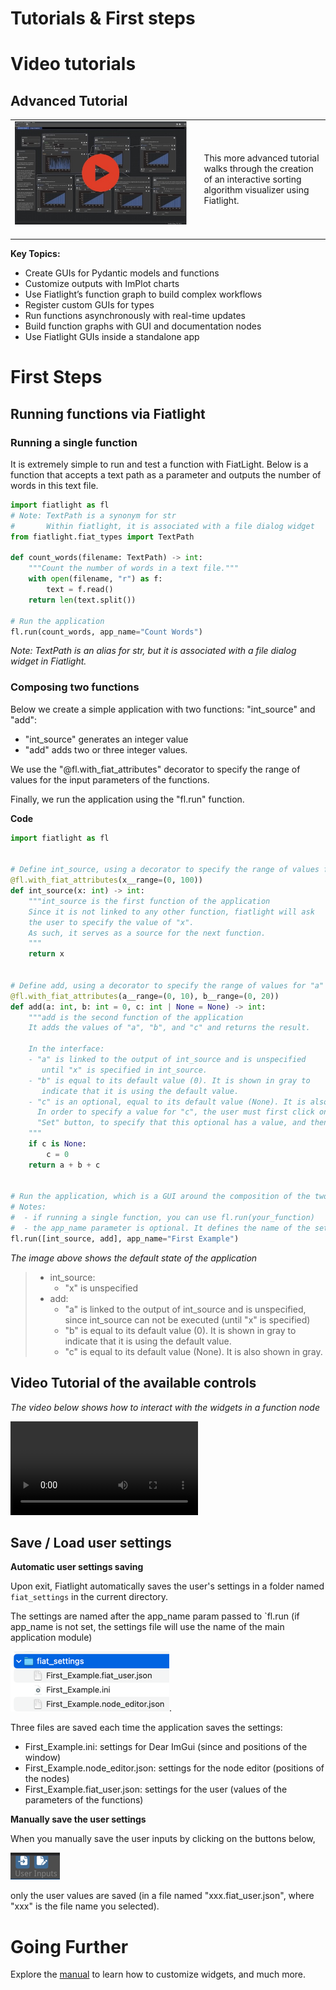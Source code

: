 Tutorials & First steps
=======================

Video tutorials
===============

Advanced Tutorial
-----------------

<table>
<tr>
<td style="vertical-align: center; padding-right: 20px; padding-bottom: 20px; width: 60%">

<a href="https://share.descript.com/view/oBub1WN28bX" target="_blank">
<img src="_static/images/video_fl_sort.jpg" width="500" />
</a>

</td>
<td style="vertical-align: center;">
This more advanced tutorial walks through the creation of an interactive sorting algorithm visualizer using Fiatlight.  

</td>
</tr>
</table>

**Key Topics:**  
* Create GUIs for Pydantic models and functions
* Customize outputs with ImPlot charts
* Use Fiatlight’s function graph to build complex workflows  
* Register custom GUIs for types
* Run functions asynchronously with real-time updates
* Build function graphs with GUI and documentation nodes
* Use Fiatlight GUIs inside a standalone app

First Steps
===========

Running functions via Fiatlight
-------------------------------

### Running a single function

It is extremely simple to run and test a function with FiatLight.
Below is a function that accepts a text path as a parameter and outputs the number of words in this text file.

```python
import fiatlight as fl
# Note: TextPath is a synonym for str
#       Within fiatlight, it is associated with a file dialog widget
from fiatlight.fiat_types import TextPath

def count_words(filename: TextPath) -> int:
    """Count the number of words in a text file."""
    with open(filename, "r") as f:
        text = f.read()
    return len(text.split())

# Run the application
fl.run(count_words, app_name="Count Words")
```

*Note: TextPath is an alias for str, but it is associated with a file dialog widget in Fiatlight.*

### Composing two functions

Below we create a simple application with two functions: "int_source" and "add":

* "int_source" generates an integer value
* "add" adds two or three integer values.

We use the "@fl.with_fiat_attributes" decorator to specify the range of values for the input parameters of the functions.

Finally, we run the application using the "fl.run" function.

**Code**

```python
import fiatlight as fl


# Define int_source, using a decorator to specify the range of values for "x"
@fl.with_fiat_attributes(x__range=(0, 100))
def int_source(x: int) -> int:
    """int_source is the first function of the application
    Since it is not linked to any other function, fiatlight will ask
    the user to specify the value of "x".
    As such, it serves as a source for the next function.
    """
    return x


# Define add, using a decorator to specify the range of values for "a" and "b"
@fl.with_fiat_attributes(a__range=(0, 10), b__range=(0, 20))
def add(a: int, b: int = 0, c: int | None = None) -> int:
    """add is the second function of the application
    It adds the values of "a", "b", and "c" and returns the result.

    In the interface:
    - "a" is linked to the output of int_source and is unspecified
       until "x" is specified in int_source.
    - "b" is equal to its default value (0). It is shown in gray to
       indicate that it is using the default value.
    - "c" is an optional, equal to its default value (None). It is also shown in gray.
      In order to specify a value for "c", the user must first click on the
      "Set" button, to specify that this optional has a value, and then specify the value.
    """
    if c is None:
        c = 0
    return a + b + c


# Run the application, which is a GUI around the composition of the two functions
# Notes:
#  - if running a single function, you can use fl.run(your_function)
#  - the app_name parameter is optional. It defines the name of the settings file, and the name of the window
fl.run([int_source, add], app_name="First Example")
```

*The image above shows the default state of the application*
> * int_source:
>   * "x" is unspecified
> * add:
>   * "a" is linked to the output of int_source and is unspecified, since int_source can not be executed (until "x" is specified)
>   * "b" is equal to its default value (0). It is shown in gray to indicate that it is using the default value.
>   * "c" is equal to its default value (None). It is also shown in gray.

Video Tutorial of the available controls
-----------------------------------------------

*The video below shows how to interact with the widgets in a function node*

<video controls>
  <source src="_static/videos/basic_manip.mp4" type="video/mp4">
  Your browser does not support the video tag.
</video>

Save / Load user settings
-------------------------

**Automatic user settings saving**

Upon exit, Fiatlight automatically saves the user's settings in a folder named `fiat_settings` in the current directory.

The settings are named after the app_name param passed to `fl.run (if app_name is not set, the settings file will use the name of the main application module)

![settings_file.png](images/settings_file.png).


Three files are saved each time the application saves the settings:
* First_Example.ini: settings for Dear ImGui (since and positions of the window)
* First_Example.node_editor.json: settings for the node editor (positions of the nodes)
* First_Example.fiat_user.json: settings for the user (values of the parameters of the functions)

**Manually save the user settings**

When you manually save the user inputs by clicking on the buttons below,

 ![img.png](images/save_load_user_inputs.png)

only the user values are saved (in a file named "xxx.fiat_user.json", where "xxx" is the file name you selected).


Going Further
=============
Explore the [manual](manual) to learn how to customize widgets, and much more.
